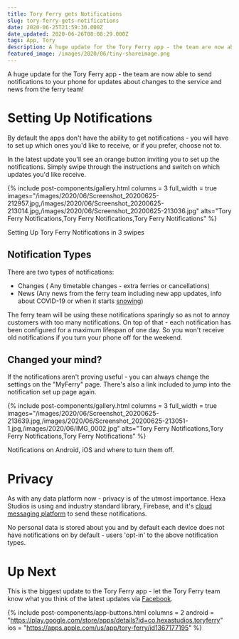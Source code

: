 ```yaml
---
title: Tory Ferry gets Notifications
slug: tory-ferry-gets-notifications
date: 2020-06-25T21:59:30.000Z
date_updated: 2020-06-26T08:08:29.000Z
tags: App, Tory
description: A huge update for the Tory Ferry app - the team are now able to send notifications to your phone for updates about changes to the service and news from the ferry team!
featured_image: /images/2020/06/tiny-shareimage.png
---
```


A huge update for the Tory Ferry app - the team are now able to send notifications to your phone for updates about changes to the service and news from the ferry team!

# Setting Up Notifications

By default the apps don't have the ability to get notifications - you will have to set up which ones you'd like to receive, or if you prefer, choose not to.

In the latest update you'll see an orange button inviting you to set up the notifications. Simply swipe through the instructions and switch on which updates you'd like receive.

{% include post-components/gallery.html
	columns = 3
	full_width = true
	images="/images/2020/06/Screenshot_20200625-212957.jpg,/images/2020/06/Screenshot_20200625-213014.jpg,/images/2020/06/Screenshot_20200625-213036.jpg"
	alts="Tory Ferry Notifications,Tory Ferry Notifications,Tory Ferry Notifications"
%}

Setting Up Tory Ferry Notifications in 3 swipes
## Notification Types

There are two types of notifications:

- Changes ( Any timetable changes - extra ferries or cancellations)
- News (Any news from the ferry team including new app updates, info about COVID-19 or when it starts [snowing](/its-beginning-to-look-a-lot-like-christmas/))

The ferry team will be using these notifications sparingly so as not to annoy customers with too many notifications. On top of that - each notification has been configured for a maximum lifespan of one day. So you won't receive old notifications if you turn your phone off for the weekend.

## Changed your mind?

If the notifications aren't proving useful - you can always change the settings on the "MyFerry" page. There's also a link included to jump into the notification set up page again.

{% include post-components/gallery.html
	columns = 3
	full_width = true
	images="/images/2020/06/Screenshot_20200625-213639.jpg,/images/2020/06/Screenshot_20200625-213051-1.jpg,/images/2020/06/IMG_0002.jpg"
	alts="Tory Ferry Notifications,Tory Ferry Notifications,Tory Ferry Notifications"
%}

Notifications on Android, iOS and where to turn them off.
# Privacy

As with any data platform now - privacy is of the utmost importance. Hexa Studios is using and industry standard library, Firebase, and it's [cloud messaging platform](https://firebase.google.com/support/privacy/) to send these notifications.

No personal data is stored about you and by default each device does not have notifications on by default - users 'opt-in' to the above notification types.

# Up Next

This is the biggest update to the Tory Ferry app - let the Tory Ferry team know what you think of the latest updates via [Facebook](https://www.facebook.com/toryislandferry).

{% include post-components/app-buttons.html
	columns = 2
	android = "https://play.google.com/store/apps/details?id=co.hexastudios.toryferry"
	ios = "https://apps.apple.com/us/app/tory-ferry/id1367177195"
%}

